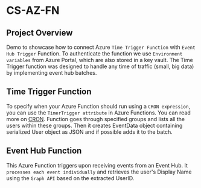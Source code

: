 # CS-AZ-FN

## Project Overview

Demo to showcase how to connect Azure `Time Trigger Function` with `Event Hub Trigger` Function. To authenticate the function we use `Environment variables` from Azure Portal, which are also stored in a key vault. The Time Trigger function was designed to handle any time of traffic (small, big data) by implementing event hub batches.

## Time Trigger Function

To specify when your Azure Function should run using a `CRON expression`, you can use the `TimerTrigger attribute` in Azure Functions. You can read more on [CRON](https://en.wikipedia.org/wiki/Cron). Function goes through specified groups and lists all the users within these groups. Then it creates EventData object containing serialized User object as JSON and if possible adds it to the batch.

## Event Hub Function

This Azure Function triggers upon receiving events from an Event Hub. It `processes each event individually` and retrieves the user's Display Name using the `Graph API` based on the extracted UserID.
